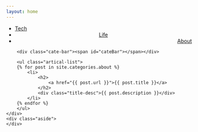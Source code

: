 ```yaml
---
layout: home
---
```


<div class="index-content project">
    <div class="section">
        <ul class="artical-cate">
            <li><a href="/"><span>Tech</span></a></li>
            <li style="text-align:center"><a href="/life"><span>Life</span></a></li>
            <li class="on" style="text-align:right"><a href="/about"><span>About</span></a></li>
        </ul>

        <div class="cate-bar"><span id="cateBar"></span></div>

        <ul class="artical-list">
        {% for post in site.categories.about %}
            <li>
                <h2>
                    <a href="{{ post.url }}">{{ post.title }}</a>
                </h2>
                <div class="title-desc">{{ post.description }}</div>
            </li>
        {% endfor %}
        </ul>
    </div>
    <div class="aside">
    </div>
</div>
